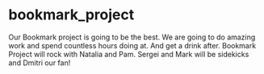 # bookmark_project

Our Bookmark project is going to be the best.  We are going to do amazing work and spend countless hours doing at.  And get a drink after.
Bookmark Project will rock with Natalia and Pam. Sergei and Mark will be sidekicks and Dmitri our fan!
